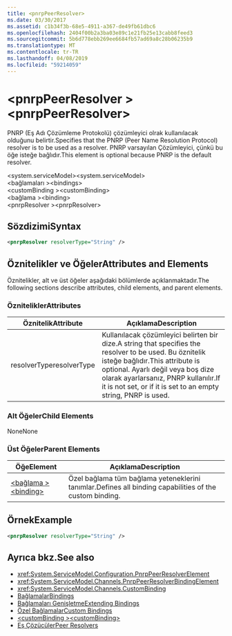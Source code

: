 ```yaml
---
title: <pnrpPeerResolver>
ms.date: 03/30/2017
ms.assetid: c1b34f3b-68e5-4911-a367-de49fb61dbc6
ms.openlocfilehash: 2404f00b2a3ba03e89c1e21fb25e13cabb8feed3
ms.sourcegitcommit: 5b6d778ebb269ee6684fb57ad69a8c28b06235b9
ms.translationtype: MT
ms.contentlocale: tr-TR
ms.lasthandoff: 04/08/2019
ms.locfileid: "59214059"
---
```

# <a name="pnrppeerresolver"></a><span data-ttu-id="f3bb6-101">\<pnrpPeerResolver ></span><span class="sxs-lookup"><span data-stu-id="f3bb6-101">\<pnrpPeerResolver></span></span>
<span data-ttu-id="f3bb6-102">PNRP (Eş Adı Çözümleme Protokolü) çözümleyici olrak kullanılacak olduğunu belirtir.</span><span class="sxs-lookup"><span data-stu-id="f3bb6-102">Specifies that the PNRP (Peer Name Resolution Protocol) resolver is to be used as a resolver.</span></span> <span data-ttu-id="f3bb6-103">PNRP varsayılan Çözümleyici, çünkü bu öğe isteğe bağlıdır.</span><span class="sxs-lookup"><span data-stu-id="f3bb6-103">This element is optional because PNRP is the default resolver.</span></span>  
  
 <span data-ttu-id="f3bb6-104">\<system.serviceModel></span><span class="sxs-lookup"><span data-stu-id="f3bb6-104">\<system.serviceModel></span></span>  
<span data-ttu-id="f3bb6-105">\<bağlamaları ></span><span class="sxs-lookup"><span data-stu-id="f3bb6-105">\<bindings></span></span>  
<span data-ttu-id="f3bb6-106">\<customBinding ></span><span class="sxs-lookup"><span data-stu-id="f3bb6-106">\<customBinding></span></span>  
<span data-ttu-id="f3bb6-107">\<bağlama ></span><span class="sxs-lookup"><span data-stu-id="f3bb6-107">\<binding></span></span>  
<span data-ttu-id="f3bb6-108">\<pnrpResolver ></span><span class="sxs-lookup"><span data-stu-id="f3bb6-108">\<pnrpResolver></span></span>  
  
## <a name="syntax"></a><span data-ttu-id="f3bb6-109">Sözdizimi</span><span class="sxs-lookup"><span data-stu-id="f3bb6-109">Syntax</span></span>  
  
```xml  
<pnrpResolver resolverType="String" />
```  
  
## <a name="attributes-and-elements"></a><span data-ttu-id="f3bb6-110">Öznitelikler ve Öğeler</span><span class="sxs-lookup"><span data-stu-id="f3bb6-110">Attributes and Elements</span></span>  
 <span data-ttu-id="f3bb6-111">Öznitelikler, alt ve üst öğeler aşağıdaki bölümlerde açıklanmaktadır.</span><span class="sxs-lookup"><span data-stu-id="f3bb6-111">The following sections describe attributes, child elements, and parent elements.</span></span>  
  
### <a name="attributes"></a><span data-ttu-id="f3bb6-112">Öznitelikler</span><span class="sxs-lookup"><span data-stu-id="f3bb6-112">Attributes</span></span>  
  
|<span data-ttu-id="f3bb6-113">Öznitelik</span><span class="sxs-lookup"><span data-stu-id="f3bb6-113">Attribute</span></span>|<span data-ttu-id="f3bb6-114">Açıklama</span><span class="sxs-lookup"><span data-stu-id="f3bb6-114">Description</span></span>|  
|---------------|-----------------|  
|<span data-ttu-id="f3bb6-115">resolverType</span><span class="sxs-lookup"><span data-stu-id="f3bb6-115">resolverType</span></span>|<span data-ttu-id="f3bb6-116">Kullanılacak çözümleyici belirten bir dize.</span><span class="sxs-lookup"><span data-stu-id="f3bb6-116">A string that specifies the resolver to be used.</span></span> <span data-ttu-id="f3bb6-117">Bu öznitelik isteğe bağlıdır.</span><span class="sxs-lookup"><span data-stu-id="f3bb6-117">This attribute is optional.</span></span> <span data-ttu-id="f3bb6-118">Ayarlı değil veya boş dize olarak ayarlarsanız, PNRP kullanılır.</span><span class="sxs-lookup"><span data-stu-id="f3bb6-118">If it is not set, or if it is set to an empty string, PNRP is used.</span></span>|  
  
### <a name="child-elements"></a><span data-ttu-id="f3bb6-119">Alt Öğeler</span><span class="sxs-lookup"><span data-stu-id="f3bb6-119">Child Elements</span></span>  
 <span data-ttu-id="f3bb6-120">None</span><span class="sxs-lookup"><span data-stu-id="f3bb6-120">None</span></span>  
  
### <a name="parent-elements"></a><span data-ttu-id="f3bb6-121">Üst Öğeler</span><span class="sxs-lookup"><span data-stu-id="f3bb6-121">Parent Elements</span></span>  
  
|<span data-ttu-id="f3bb6-122">Öğe</span><span class="sxs-lookup"><span data-stu-id="f3bb6-122">Element</span></span>|<span data-ttu-id="f3bb6-123">Açıklama</span><span class="sxs-lookup"><span data-stu-id="f3bb6-123">Description</span></span>|  
|-------------|-----------------|  
|[<span data-ttu-id="f3bb6-124">\<bağlama ></span><span class="sxs-lookup"><span data-stu-id="f3bb6-124">\<binding></span></span>](../../../../../docs/framework/misc/binding.md)|<span data-ttu-id="f3bb6-125">Özel bağlama tüm bağlama yeteneklerini tanımlar.</span><span class="sxs-lookup"><span data-stu-id="f3bb6-125">Defines all binding capabilities of the custom binding.</span></span>|  
  
## <a name="example"></a><span data-ttu-id="f3bb6-126">Örnek</span><span class="sxs-lookup"><span data-stu-id="f3bb6-126">Example</span></span>  
  
```xml  
<pnrpResolver resolverType="String" />
```  
  
## <a name="see-also"></a><span data-ttu-id="f3bb6-127">Ayrıca bkz.</span><span class="sxs-lookup"><span data-stu-id="f3bb6-127">See also</span></span>

- <xref:System.ServiceModel.Configuration.PnrpPeerResolverElement>
- <xref:System.ServiceModel.Channels.PnrpPeerResolverBindingElement>
- <xref:System.ServiceModel.Channels.CustomBinding>
- [<span data-ttu-id="f3bb6-128">Bağlamalar</span><span class="sxs-lookup"><span data-stu-id="f3bb6-128">Bindings</span></span>](../../../../../docs/framework/wcf/bindings.md)
- [<span data-ttu-id="f3bb6-129">Bağlamaları Genişletme</span><span class="sxs-lookup"><span data-stu-id="f3bb6-129">Extending Bindings</span></span>](../../../../../docs/framework/wcf/extending/extending-bindings.md)
- [<span data-ttu-id="f3bb6-130">Özel Bağlamalar</span><span class="sxs-lookup"><span data-stu-id="f3bb6-130">Custom Bindings</span></span>](../../../../../docs/framework/wcf/extending/custom-bindings.md)
- [<span data-ttu-id="f3bb6-131">\<customBinding ></span><span class="sxs-lookup"><span data-stu-id="f3bb6-131">\<customBinding></span></span>](../../../../../docs/framework/configure-apps/file-schema/wcf/custombinding.md)
- [<span data-ttu-id="f3bb6-132">Eş Çözücüler</span><span class="sxs-lookup"><span data-stu-id="f3bb6-132">Peer Resolvers</span></span>](../../../../../docs/framework/wcf/feature-details/peer-resolvers.md)
